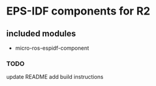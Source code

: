 
# EPS-IDF components for R2

## included modules
- micro-ros-espidf-component




### TODO
update README
add build instructions
